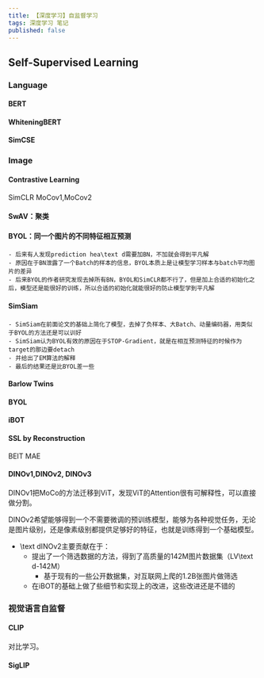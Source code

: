 ```yaml
---
title: 【深度学习】自监督学习
tags: 深度学习 笔记
published: false
---
```



## Self-Supervised Learning

### Language
#### BERT
#### WhiteningBERT
#### SimCSE

### Image

#### Contrastive Learning
SimCLR
MoCov1,MoCov2

#### SwAV：聚类

#### BYOL：同一个图片的不同特征相互预测
    - 后来有人发现prediction hea\text d需要加BN，不加就会得到平凡解
    - 原因在于BN泄露了一个Batch的样本的信息，BYOL本质上是让模型学习样本与batch平均图片的差异
    - 后来BYOL的作者研究发现去掉所有BN，BYOL和SimCLR都不行了，但是加上合适的初始化之后，模型还是能很好的训练，所以合适的初始化就能很好的防止模型学到平凡解
#### SimSiam
    - SimSiam在前面论文的基础上简化了模型，去掉了负样本、大Batch、动量编码器，用类似于BYOL的方法还是可以训好
    - SimSiam认为BYOL有效的原因在于STOP-Gradient，就是在相互预测特征的时候作为target的那边要detach
    - 并给出了EM算法的解释
    - 最后的结果还是比BYOL差一些
#### Barlow Twins
#### BYOL
#### iBOT

#### SSL by Reconstruction
BEIT
MAE

#### DINOv1,DINOv2, DINOv3
DINOv1把MoCo的方法迁移到ViT，发现ViT的Attention很有可解释性，可以直接做分割。

DINOv2希望能够得到一个不需要微调的预训练模型，能够为各种视觉任务，无论是图片级别，还是像素级别都提供足够好的特征，也就是训练得到一个基础模型。

- \text dINOv2主要贡献在于：
    - 提出了一个筛选数据的方法，得到了高质量的142M图片数据集（LV\text d-142M）
        - 基于现有的一些公开数据集，对互联网上爬的1.2B张图片做筛选
    - 在iBOT的基础上做了些细节和实现上的改进，这些改进还是不错的

### 视觉语言自监督
#### CLIP
对比学习。

#### SigLIP
